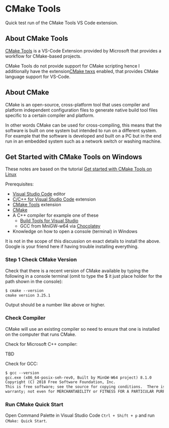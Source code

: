 # CMake Tools

Quick test run of the CMake Tools VS Code extension.

## About CMake Tools

[CMake Tools](https://marketplace.visualstudio.com/items?itemName=ms-vscode.cmake-tools) is a VS-Code Extension provided by Microsoft that provides a workflow for CMake-based projects.

CMake Tools do not provide support for CMake scripting hence I additionally have the extension[CMake twxs](https://marketplace.visualstudio.com/items?itemName=twxs.cmake) enabled, that provides CMake language support for VS-Code.

## About CMake

CMake is an open-source, cross-platform tool that uses compiler and platform independent configuration files to generate native build tool files specific to a certain compiler and platform.

In other words CMake can be used for cross-compiling, this means that the software is built on one system but intended to run on a different system. For example that the software is developed and built on a PC but in the end run in an embedded system such as a network switch or washing machine.

## Get Started with CMake Tools on Windows

These notes are based on the tutorial [Get started with CMake Tools on Linux](https://code.visualstudio.com/docs/cpp/CMake-linux)

Prerequisites:

- [Visual Studio Code](https://code.visualstudio.com/download) editor
- [C/C++ for Visual Studio Code](https://marketplace.visualstudio.com/items?itemName=ms-vscode.cpptools) extension
- [CMake Tools](https://marketplace.visualstudio.com/items?itemName=ms-vscode.cmake-tools) extension
- [CMake](https://cmake.org/download/)
- A C++ compiler for example one of these
  - [Build Tools for Visual Studio](https://aka.ms/vs/17/release/vs_BuildTools.exe)
  - GCC from MniGW-w64 via [Chocolatey](https://community.chocolatey.org/packages/mingw)
- Knowledge on how to open a console (terminal) in Windows

It is not in the scope of this discussion on exact details to install the above. Google is your friend here if having trouble installing everything.

### Step 1 Check CMake Version

Check that there is a recent version of CMake available by typing the following in a console terminal (omit to type the $ it just place holder for the path shown in the console):

```txt
$ cmake --version
cmake version 3.25.1
```

Output should be a number like above or higher.

### Check Compiler

CMake will use an existing compiler so need to ensure that one is installed on the computer that runs CMake.

Check for Microsoft C++ compiler:

TBD

Check for GCC:

```txt
$ gcc --version
gcc.exe (x86_64-posix-seh-rev0, Built by MinGW-W64 project) 8.1.0
Copyright (C) 2018 Free Software Foundation, Inc.
This is free software; see the source for copying conditions.  There is NO
warranty; not even for MERCHANTABILITY or FITNESS FOR A PARTICULAR PURPOSE.
```

### Run CMake Quick Start

Open Command Palette in Visual Studio Code `Ctrl + Shift + p` and run `CMake: Quick Start`.
